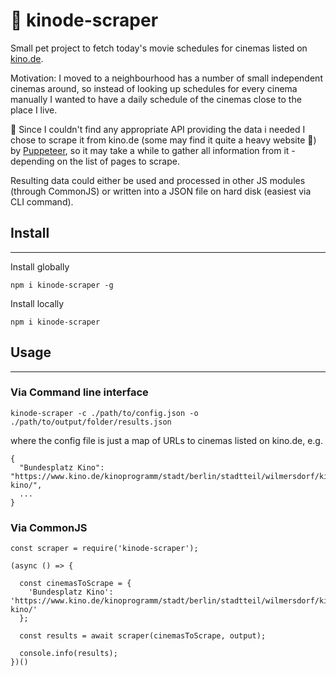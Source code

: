 # 🍿 kinode-scraper

Small pet project to fetch today's movie schedules for cinemas listed on [kino.de](https://kino.de).

Motivation: I moved to a neighbourhood has a number of small independent cinemas around, so instead of looking up schedules for every cinema manually I wanted to have a daily schedule of the cinemas close to the place I live.

🙈 Since I couldn't find any appropriate API providing the data i needed I chose to scrape it from kino.de (some may find it quite a heavy website 💅) by [Puppeteer](https://github.com/GoogleChrome/puppeteer), so it may take a while to gather all information from it - depending on the list of pages to scrape.

Resulting data could either be used and processed in other JS modules (through CommonJS) or written into a JSON file on hard disk (easiest via CLI command).

## Install
---

Install globally
```
npm i kinode-scraper -g
```

Install locally
```
npm i kinode-scraper
```

## Usage
---

### Via Command line interface
```
kinode-scraper -c ./path/to/config.json -o ./path/to/output/folder/results.json
```
where the config file is just a map of URLs to cinemas listed on kino.de, e.g.

```
{
  "Bundesplatz Kino": "https://www.kino.de/kinoprogramm/stadt/berlin/stadtteil/wilmersdorf/kino/bundesplatz-kino/",
  ...
}
```

### Via CommonJS
```
const scraper = require('kinode-scraper');

(async () => {

  const cinemasToScrape = {
    'Bundesplatz Kino': 'https://www.kino.de/kinoprogramm/stadt/berlin/stadtteil/wilmersdorf/kino/bundesplatz-kino/'
  };

  const results = await scraper(cinemasToScrape, output);

  console.info(results);
})()
```